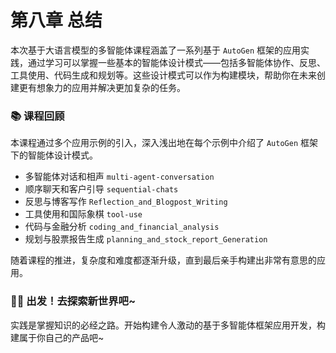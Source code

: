 # 第八章 总结

本次基于大语言模型的多智能体课程涵盖了一系列基于 `AutoGen` 框架的应用实践，通过学习可以掌握一些基本的智能体设计模式——包括多智能体协作、反思、工具使用、代码生成和规划等。这些设计模式可以作为构建模块，帮助你在未来创建更有想象力的应用并解决更加复杂的任务。



### 📚 课程回顾

本课程通过多个应用示例的引入，深入浅出地在每个示例中介绍了 `AutoGen` 框架下的智能体设计模式。

- 多智能体对话和相声 `multi-agent-conversation`
- 顺序聊天和客户引导 `sequential-chats`
- 反思与博客写作 `Reflection_and_Blogpost_Writing`
- 工具使用和国际象棋 `tool-use`
- 代码与金融分析 `coding_and_financial_analysis`
- 规划与股票报告生成 `planning_and_stock_report_Generation`

随着课程的推进，复杂度和难度都逐渐升级，直到最后亲手构建出非常有意思的应用。



### 💪🏻 出发！去探索新世界吧~

实践是掌握知识的必经之路。开始构建令人激动的基于多智能体框架应用开发，构建属于你自己的产品吧~
